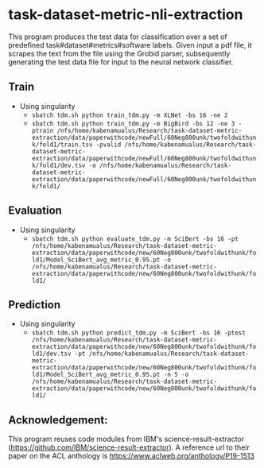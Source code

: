 # task-dataset-metric-nli-extraction

This program produces the test data for classification over a set of predefined task#dataset#metrics#software labels.
Given input a pdf file, it scrapes the text from the file using the Grobid parser, subsequently generating the test data file for input to the neural network classifier.

## Train

- Using singularity
    - `sbatch tdm.sh python train_tdm.py -m XLNet -bs 16 -ne 2`
    - `sbatch tdm.sh python train_tdm.py -m BigBird -bs 12 -ne 3 -ptrain /nfs/home/kabenamualus/Research/task-dataset-metric-extraction/data/paperwithcode/newFull/60Neg800unk/twofoldwithunk/fold1/train.tsv -pvalid /nfs/home/kabenamualus/Research/task-dataset-metric-extraction/data/paperwithcode/newFull/60Neg800unk/twofoldwithunk/fold1/dev.tsv -o /nfs/home/kabenamualus/Research/task-dataset-metric-extraction/data/paperwithcode/newFull/60Neg800unk/twofoldwithunk/fold1/`
<!-- data/paperwithcode/newFull/60Neg800unk/twofoldwithunk/fold1/train.tsv -->
## Evaluation

- Using singularity
    - `sbatch tdm.sh python evaluate_tdm.py -m SciBert -bs 16 -pt /nfs/home/kabenamualus/Research/task-dataset-metric-extraction/data/paperwithcode/new/60Neg800unk/twofoldwithunk/fold1/Model_SciBert_avg_metric_0.95.pt -o /nfs/home/kabenamualus/Research/task-dataset-metric-extraction/data/paperwithcode/new/60Neg800unk/twofoldwithunk/fold1/`

## Prediction

- Using singularity
    - `sbatch tdm.sh python predict_tdm.py -m SciBert -bs 16 -ptest /nfs/home/kabenamualus/Research/task-dataset-metric-extraction/data/paperwithcode/new/60Neg800unk/twofoldwithunk/fold1/dev.tsv -pt /nfs/home/kabenamualus/Research/task-dataset-metric-extraction/data/paperwithcode/new/60Neg800unk/twofoldwithunk/fold1/Model_SciBert_avg_metric_0.95.pt -n 5 -o /nfs/home/kabenamualus/Research/task-dataset-metric-extraction/data/paperwithcode/new/60Neg800unk/twofoldwithunk/fold1/`

## Acknowledgement: 
This program reuses code modules from IBM's science-result-extractor (https://github.com/IBM/science-result-extractor). A reference url to their paper on the ACL anthology is https://www.aclweb.org/anthology/P19-1513